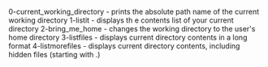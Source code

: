 0-current_working_directory - prints the absolute path name of the current working directory
1-listit - displays th e contents list of your current directory
2-bring_me_home - changes the working directory to the user's home directory
3-listfiles - displays current directory contents in a long format
4-listmorefiles - displays current directory contents, including hidden files (starting with .)
